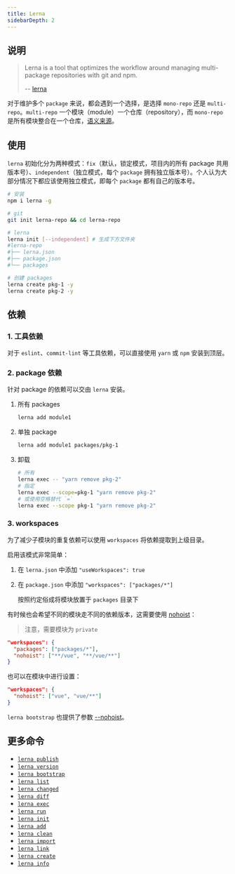 ```yaml
---
title: Lerna
sidebarDepth: 2
---
```


## 说明

> Lerna is a tool that optimizes the workflow around managing multi-package repositories with git and npm.
>
> -- [lerna](https://github.com/lerna/lerna)

对于维护多个 `package` 来说，都会遇到一个选择，是选择 `mono-repo` 还是 `multi-repo`。`multi-repo` 一个模块（module）一个仓库（repository），而 `mono-repo` 是所有模块整合在一个仓库，[语义来源](https://en.wikipedia.org/wiki/Monorepo)。



## 使用

`lerna` 初始化分为两种模式：`fix`（默认，锁定模式，项目内的所有 package 共用版本号）、`independent`（独立模式，每个 `package` 拥有独立版本号）。个人认为大部分情况下都应该使用独立模式，即每个 `package` 都有自己的版本号。

```bash
# 安装
npm i lerna -g

# git
git init lerna-repo && cd lerna-repo

# lerna
lerna init [--independent] # 生成下方文件夹
#lerna-repo
#├── lerna.json
#├── package.json
#└── packages

# 创建 packages
lerna create pkg-1 -y
lerna create pkg-2 -y
```



## 依赖

### 1. 工具依赖

对于 `eslint`、`commit-lint` 等工具依赖，可以直接使用 `yarn` 或 `npm` 安装到顶层。

### 2. package 依赖

针对 package 的依赖可以交由 `lerna` 安装。

1. 所有 packages

   ```bash
   lerna add module1
   ```

2. 单独 package

   ```bash
   lerna add module1 packages/pkg-1
   ```
   
3. 卸载

   ```bash
   # 所有
   lerna exec -- "yarn remove pkg-2"
   # 指定
   lerna exec --scope=pkg-1 "yarn remove pkg-2"
   # 或使用空格替代 `=`
   lerna exec --scope pkg-1 "yarn remove pkg-2"
   ```

### 3. workspaces

为了减少子模块的重复依赖可以使用 `workspaces` 将依赖提取到上级目录。

启用该模式非常简单：

1. 在 `lerna.json` 中添加 `"useWorkspaces": true`

2. 在 `package.json` 中添加 `"workspaces": ["packages/*"]`

   按照约定俗成将模块放置于 `packages` 目录下

有时候也会希望不同的模块走不同的依赖版本，这需要使用 [nohoist](https://classic.yarnpkg.com/blog/2018/02/15/nohoist/)：

> 注意，需要模块为 `private`

```json
"workspaces": {
  "packages": ["packages/*"],
  "nohoist": ["**/vue", "**/vue/**"]
}
```

也可以在模块中进行设置：

```json
"workspaces": {
  "nohoist": ["vue", "vue/**"]
}
```

`lerna bootstrap` 也提供了参数 [--nohoist](https://github.com/chinanf-boy/lerna-zh/blob/master/commands/bootstrap/README.zh.md#--nohoist-glob)。



## 更多命令

- [`lerna publish`](https://github.com/lerna/lerna/blob/master/commands/publish#readme)
- [`lerna version`](https://github.com/lerna/lerna/blob/master/commands/version#readme)
- [`lerna bootstrap`](https://github.com/lerna/lerna/blob/master/commands/bootstrap#readme)
- [`lerna list`](https://github.com/lerna/lerna/blob/master/commands/list#readme)
- [`lerna changed`](https://github.com/lerna/lerna/blob/master/commands/changed#readme)
- [`lerna diff`](https://github.com/lerna/lerna/blob/master/commands/diff#readme)
- [`lerna exec`](https://github.com/lerna/lerna/blob/master/commands/exec#readme)
- [`lerna run`](https://github.com/lerna/lerna/blob/master/commands/run#readme)
- [`lerna init`](https://github.com/lerna/lerna/blob/master/commands/init#readme)
- [`lerna add`](https://github.com/lerna/lerna/blob/master/commands/add#readme)
- [`lerna clean`](https://github.com/lerna/lerna/blob/master/commands/clean#readme)
- [`lerna import`](https://github.com/lerna/lerna/blob/master/commands/import#readme)
- [`lerna link`](https://github.com/lerna/lerna/blob/master/commands/link#readme)
- [`lerna create`](https://github.com/lerna/lerna/blob/master/commands/create#readme)
- [`lerna info`](https://github.com/lerna/lerna/blob/master/commands/info#readme)